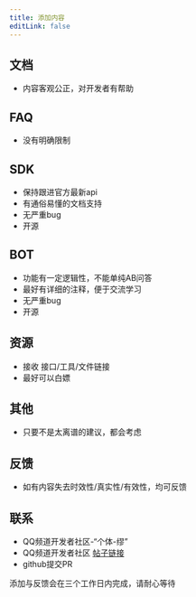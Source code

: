 ```yaml
---
title: 添加内容
editLink: false
---
```



 ## 文档
 
 - 内容客观公正，对开发者有帮助
 
 ## FAQ
 
 - 没有明确限制
 
 ## SDK
 
 - 保持跟进官方最新api
 - 有通俗易懂的文档支持
 - 无严重bug
 - 开源
 
 ## BOT
 
 - 功能有一定逻辑性，不能单纯AB问答
 - 最好有详细的注释，便于交流学习
 - 无严重bug
 - 开源
 
 ## 资源

 - 接收 接口/工具/文件链接 
 - 最好可以白嫖
 
 ## 其他
 
 - 只要不是太离谱的建议，都会考虑
 
 ## 反馈
 
 - 如有内容失去时效性/真实性/有效性，均可反馈
 
 ## 联系
 
 - QQ频道开发者社区-“个体-缪”
 - QQ频道开发者社区 [帖子链接](https://qun.qq.com/qqweb/qunpro/share?_wv=3&_wwv=128&appChannel=share&inviteCode=WEhLR&appChannel=share&contentID=MQ2w&businessType=2&from=246610&biz=ka&shareSource=5)
 - github提交PR
 
 添加与反馈会在三个工作日内完成，请耐心等待
